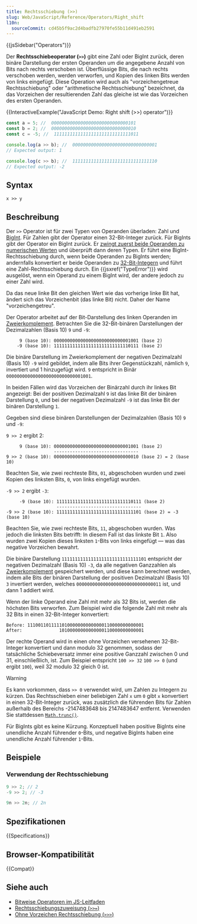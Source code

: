 ```yaml
---
title: Rechtsschiebung (>>)
slug: Web/JavaScript/Reference/Operators/Right_shift
l10n:
  sourceCommit: cd45b5f9ac2d4badfb27970fe55b11d491eb2591
---
```


{{jsSidebar("Operators")}}

Der **Rechtsschiebeoperator (`>>`)** gibt eine Zahl oder BigInt zurück, deren binäre Darstellung der ersten Operanden um die angegebene Anzahl von Bits nach rechts verschoben ist. Überflüssige Bits, die nach rechts verschoben werden, werden verworfen, und Kopien des linken Bits werden von links eingefügt. Diese Operation wird auch als "vorzeichengetreue Rechtsschiebung" oder "arithmetische Rechtsschiebung" bezeichnet, da das Vorzeichen der resultierenden Zahl das gleiche ist wie das Vorzeichen des ersten Operanden.

{{InteractiveExample("JavaScript Demo: Right shift (>>) operator")}}

```js interactive-example
const a = 5; //  00000000000000000000000000000101
const b = 2; //  00000000000000000000000000000010
const c = -5; //  11111111111111111111111111111011

console.log(a >> b); //  00000000000000000000000000000001
// Expected output: 1

console.log(c >> b); //  11111111111111111111111111111110
// Expected output: -2
```

## Syntax

```js-nolint
x >> y
```

## Beschreibung

Der `>>` Operator ist für zwei Typen von Operanden überladen: Zahl und [BigInt](/de/docs/Web/JavaScript/Reference/Global_Objects/BigInt). Für Zahlen gibt der Operator einen 32-Bit-Integer zurück. Für BigInts gibt der Operator ein BigInt zurück. Er [zwingt zuerst beide Operanden zu numerischen Werten](/de/docs/Web/JavaScript/Guide/Data_structures#numeric_coercion) und überprüft dann deren Typen. Er führt eine BigInt-Rechtsschiebung durch, wenn beide Operanden zu BigInts werden; andernfalls konvertiert er beide Operanden zu [32-Bit-Integern](/de/docs/Web/JavaScript/Reference/Global_Objects/Number#fixed-width_number_conversion) und führt eine Zahl-Rechtsschiebung durch. Ein {{jsxref("TypeError")}} wird ausgelöst, wenn ein Operand zu einem BigInt wird, der andere jedoch zu einer Zahl wird.

Da das neue linke Bit den gleichen Wert wie das vorherige linke Bit hat, ändert sich das Vorzeichenbit (das linke Bit) nicht. Daher der Name "vorzeichengetreu".

Der Operator arbeitet auf der Bit-Darstellung des linken Operanden im [Zweierkomplement](https://de.wikipedia.org/wiki/Zweierkomplement). Betrachten Sie die 32-Bit-binären Darstellungen der Dezimalzahlen (Basis 10) `9` und `-9`:

```plain
     9 (base 10): 00000000000000000000000000001001 (base 2)
    -9 (base 10): 11111111111111111111111111110111 (base 2)
```

Die binäre Darstellung im Zweierkomplement der negativen Dezimalzahl (Basis 10) `-9` wird gebildet, indem alle Bits ihrer Gegenstückzahl, nämlich `9`, invertiert und 1 hinzugefügt wird. `9` entspricht in Binär `00000000000000000000000000001001`.

In beiden Fällen wird das Vorzeichen der Binärzahl durch ihr linkes Bit angezeigt: Bei der positiven Dezimalzahl `9` ist das linke Bit der binären Darstellung `0`, und bei der negativen Dezimalzahl `-9` ist das linke Bit der binären Darstellung `1`.

Gegeben sind diese binären Darstellungen der Dezimalzahlen (Basis 10) `9` und `-9`:

`9 >> 2` ergibt 2:

```plain
     9 (base 10): 00000000000000000000000000001001 (base 2)
                  --------------------------------
9 >> 2 (base 10): 00000000000000000000000000000010 (base 2) = 2 (base 10)
```

Beachten Sie, wie zwei rechteste Bits, `01`, abgeschoben wurden und zwei Kopien des linksten Bits, `0`, von links eingefügt wurden.

`-9 >> 2` ergibt `-3`:

```plain
     -9 (base 10): 11111111111111111111111111110111 (base 2)
                   --------------------------------
-9 >> 2 (base 10): 11111111111111111111111111111101 (base 2) = -3 (base 10)
```

Beachten Sie, wie zwei rechteste Bits, `11`, abgeschoben wurden. Was jedoch die linksten Bits betrifft: In diesem Fall ist das linkste Bit `1`. Also wurden zwei Kopien dieses linksten `1`-Bits von links eingefügt — was das negative Vorzeichen bewahrt.

Die binäre Darstellung `11111111111111111111111111111101` entspricht der negativen Dezimalzahl (Basis 10) `-3`, da alle negativen Ganzzahlen als [Zweierkomplement](https://de.wikipedia.org/wiki/Zweierkomplement) gespeichert werden, und diese kann berechnet werden, indem alle Bits der binären Darstellung der positiven Dezimalzahl (Basis 10) `3` invertiert werden, welches `00000000000000000000000000000011` ist, und dann 1 addiert wird.

Wenn der linke Operand eine Zahl mit mehr als 32 Bits ist, werden die höchsten Bits verworfen. Zum Beispiel wird die folgende Zahl mit mehr als 32 Bits in einen 32-Bit-Integer konvertiert:

```plain
Before: 11100110111110100000000000000110000000000001
After:              10100000000000000110000000000001
```

Der rechte Operand wird in einen ohne Vorzeichen versehenen 32-Bit-Integer konvertiert und dann modulo 32 genommen, sodass der tatsächliche Schiebeversatz immer eine positive Ganzzahl zwischen 0 und 31, einschließlich, ist. Zum Beispiel entspricht `100 >> 32` `100 >> 0` (und ergibt `100`), weil 32 modulo 32 gleich 0 ist.

> [!WARNING]
> Es kann vorkommen, dass `>> 0` verwendet wird, um Zahlen zu Integern zu kürzen. Das Rechtsschieben einer beliebigen Zahl `x` um `0` gibt `x` konvertiert in einen 32-Bit-Integer zurück, was zusätzlich die führenden Bits für Zahlen außerhalb des Bereichs -2147483648 bis 2147483647 entfernt. Verwenden Sie stattdessen [`Math.trunc()`](/de/docs/Web/JavaScript/Reference/Global_Objects/Math/trunc#using_bitwise_no-ops_to_truncate_numbers).

Für BigInts gibt es keine Kürzung. Konzeptuell haben positive BigInts eine unendliche Anzahl führender `0`-Bits, und negative BigInts haben eine unendliche Anzahl führender `1`-Bits.

## Beispiele

### Verwendung der Rechtsschiebung

```js
9 >> 2; // 2
-9 >> 2; // -3

9n >> 2n; // 2n
```

## Spezifikationen

{{Specifications}}

## Browser-Kompatibilität

{{Compat}}

## Siehe auch

- [Bitweise Operatoren im JS-Leitfaden](/de/docs/Web/JavaScript/Guide/Expressions_and_operators#bitwise_operators)
- [Rechtsschiebungszuweisung (`>>=`)](/de/docs/Web/JavaScript/Reference/Operators/Right_shift_assignment)
- [Ohne Vorzeichen Rechtsschiebung (`>>>`)](/de/docs/Web/JavaScript/Reference/Operators/Unsigned_right_shift)
